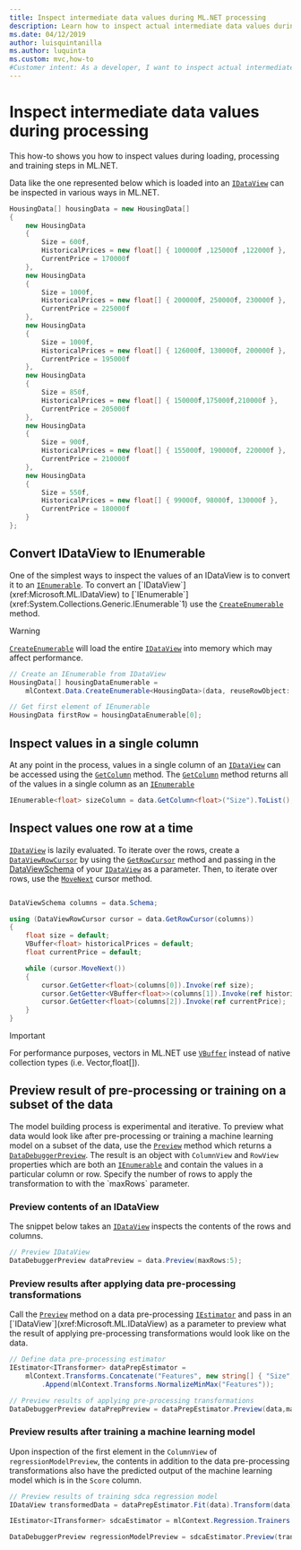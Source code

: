 ```yaml
---
title: Inspect intermediate data values during ML.NET processing
description: Learn how to inspect actual intermediate data values during ML.NET machine learning pipeline processing
ms.date: 04/12/2019
author: luisquintanilla
ms.author: luquinta
ms.custom: mvc,how-to
#Customer intent: As a developer, I want to inspect actual intermediate data values during ML.NET machine learning pipeline processing so that I can make sure that I'm getting the results I expect.
---
```


# Inspect intermediate data values during processing

This how-to shows you how to inspect values during loading, processing and training steps in ML.NET.

Data like the one represented below which is loaded into an [`IDataView`](xref:Microsoft.ML.IDataView) can be inspected in various ways in ML.NET.
 
```csharp
HousingData[] housingData = new HousingData[]
{
    new HousingData
    {
        Size = 600f,
        HistoricalPrices = new float[] { 100000f ,125000f ,122000f },
        CurrentPrice = 170000f
    },
    new HousingData
    {
        Size = 1000f,
        HistoricalPrices = new float[] { 200000f, 250000f, 230000f },
        CurrentPrice = 225000f
    },
    new HousingData
    {
        Size = 1000f,
        HistoricalPrices = new float[] { 126000f, 130000f, 200000f },
        CurrentPrice = 195000f
    },
    new HousingData
    {
        Size = 850f,
        HistoricalPrices = new float[] { 150000f,175000f,210000f },
        CurrentPrice = 205000f
    },
    new HousingData
    {
        Size = 900f,
        HistoricalPrices = new float[] { 155000f, 190000f, 220000f },
        CurrentPrice = 210000f
    },
    new HousingData
    {
        Size = 550f,
        HistoricalPrices = new float[] { 99000f, 98000f, 130000f },
        CurrentPrice = 180000f
    }
};
```

## Convert IDataView to IEnumerable

One of the simplest ways to inspect the values of an IDataView is to convert it to an [`IEnumerable`](xref:System.Collections.Generic.IEnumerable`1). To convert an [`IDataView`](xref:Microsoft.ML.IDataView) to [`IEnumerable`](xref:System.Collections.Generic.IEnumerable`1) use the [`CreateEnumerable`](xref:Microsoft.ML.DataOperationsCatalog.CreateEnumerable*) method.

> [!WARNING]
> [`CreateEnumerable`](xref:Microsoft.ML.DataOperationsCatalog.CreateEnumerable*) will load the entire [`IDataView`](xref:Microsoft.ML.IDataView) into memory which may affect performance.

```csharp
// Create an IEnumerable from IDataView
HousingData[] housingDataEnumerable =
    mlContext.Data.CreateEnumerable<HousingData>(data, reuseRowObject: false).ToArray();

// Get first element of IEnumerable
HousingData firstRow = housingDataEnumerable[0];
```

## Inspect values in a single column

At any point in the process, values in a single column of an [`IDataView`](xref:Microsoft.ML.IDataView) can be accessed using the [`GetColumn`](xref:Microsoft.ML.Data.ColumnCursorExtensions.GetColumn*) method. The [`GetColumn`](xref:Microsoft.ML.Data.ColumnCursorExtensions.GetColumn*) method returns all of the values in a single column as an [`IEnumerable`](xref:System.Collections.Generic.IEnumerable`1)

```csharp
IEnumerable<float> sizeColumn = data.GetColumn<float>("Size").ToList();
```

## Inspect values one row at a time

[`IDataView`](xref:Microsoft.ML.IDataView) is lazily evaluated. To iterate over the rows, create a [`DataViewRowCursor`](xref:Microsoft.ML.DataViewRowCursor) by using the [`GetRowCursor`](xref:Microsoft.ML.IDataView.GetRowCursor*) method and passing in the [DataViewSchema](xref:Microsoft.ML.DataViewSchema) of your [`IDataView`](xref:Microsoft.ML.IDataView) as a parameter. Then, to iterate over rows, use the [`MoveNext`](xref:Microsoft.ML.DataViewRowCursor.MoveNext*) cursor method. 

```csharp

DataViewSchema columns = data.Schema;

using (DataViewRowCursor cursor = data.GetRowCursor(columns))
{
    float size = default;
    VBuffer<float> historicalPrices = default;
    float currentPrice = default;

    while (cursor.MoveNext())
    {
        cursor.GetGetter<float>(columns[0]).Invoke(ref size);
        cursor.GetGetter<VBuffer<float>>(columns[1]).Invoke(ref historicalPrices);
        cursor.GetGetter<float>(columns[2]).Invoke(ref currentPrice);
    }
}
```

> [!IMPORTANT]
> For performance purposes, vectors in ML.NET use [`VBuffer`](xref:Microsoft.ML.Data.VBuffer`1) instead of native collection types (i.e. Vector,float[]). 

## Preview result of pre-processing or training on a subset of the data

The model building process is experimental and iterative. To preview what data would look like after pre-processing or training a machine learning model on a subset of the data, use the [`Preview`](xref:Microsoft.ML.DebuggerExtensions.Preview*) method which returns a [`DataDebuggerPreview`](xref:Microsoft.ML.Data.DataDebuggerPreview). The result is an object with `ColumnView` and `RowView` properties which are both an [`IEnumerable`](xref:System.Collections.Generic.IEnumerable`1) and contain the values in a particular column or row. Specify the number of rows to apply the transformation to with the `maxRows` parameter.

### Preview contents of an IDataView

The snippet below takes an [`IDataView`](xref:Microsoft.ML.IDataView) inspects the contents of the rows and columns.

```csharp
// Preview IDataView
DataDebuggerPreview dataPreview = data.Preview(maxRows:5);
```

### Preview results after applying data pre-processing transformations

Call the [`Preview`](xref:Microsoft.ML.DebuggerExtensions.Preview*) method on a data pre-processing [`IEstimator`](xref:Microsoft.ML.IEstimator`1) and pass in an [`IDataView`](xref:Microsoft.ML.IDataView) as a parameter to preview what the result of applying pre-processing transformations would look like on the data.

```csharp
// Define data pre-processing estimator
IEstimator<ITransformer> dataPrepEstimator = 
    mlContext.Transforms.Concatenate("Features", new string[] { "Size", "HistoricalPrices" })
        .Append(mlContext.Transforms.NormalizeMinMax("Features"));

// Preview results of applying pre-processing transformations
DataDebuggerPreview dataPrepPreview = dataPrepEstimator.Preview(data,maxRows:5);
```

### Preview results after training a machine learning model

Upon inspection of the first element in the `ColumnView` of `regressionModelPreview`, the contents in addition to the data pre-processing transformations also have the predicted output of the machine learning model which is in the `Score` column. 
 
```csharp
// Preview results of training sdca regression model
IDataView transformedData = dataPrepEstimator.Fit(data).Transform(data);

IEstimator<ITransformer> sdcaEstimator = mlContext.Regression.Trainers.Sdca();

DataDebuggerPreview regressionModelPreview = sdcaEstimator.Preview(transformedData,maxRows:5);
```